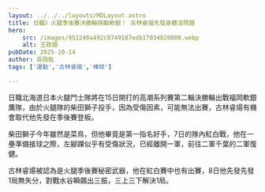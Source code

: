 ```yaml
---
layout: ../../../layouts/MDLayout.astro
title: 日職》火腿季後賽決勝輪挑戰軟銀！ 古林睿煬先發身體沒問題
hero:
    src: /images/951240a492c0749187edb17034020808.webp
    alt: 王政順
pubDate: 2025-10-14
author: 吳政紘
tags: ['運動','古林睿煬','棒球']

---
```


日職北海道日本火腿鬥士隊將在15日開打的高潮系列賽第二輪決勝輪出戰福岡軟銀鷹隊，由於火腿隊的柴田獅子投手，因為受傷因素，可能無法出賽，古林睿煬有機會取代他先發在季後賽登板。

柴田獅子今年雖然是菜鳥，但他畢竟是第一指名好手，7日的隊內紅白戰，他在一壘準備接球之際，左腳踝似乎有受傷狀況，已經離開一軍，前往二軍千葉的二軍復健。

古林睿煬被認為是火腿季後賽秘密武器，他在紅白賽中也有出賽，8日他先發先發1局無失分，對戰水谷瞬飆出三振，三上三下解決1局。

